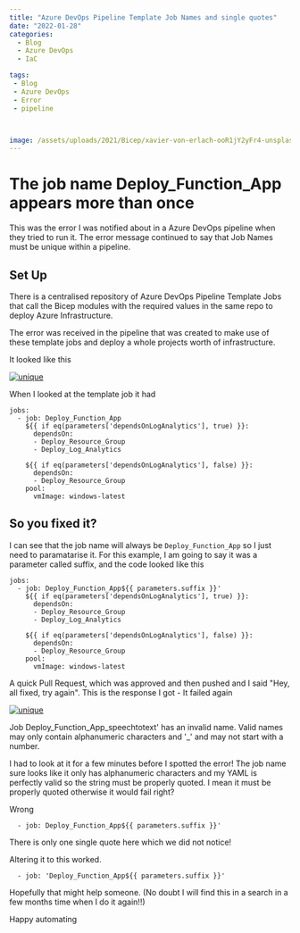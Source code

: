 ```yaml
---
title: "Azure DevOps Pipeline Template Job Names and single quotes"
date: "2022-01-28" 
categories:
  - Blog
  - Azure DevOps
  - IaC

tags:
 - Blog
 - Azure DevOps
 - Error
 - pipeline



image: /assets/uploads/2021/Bicep/xavier-von-erlach-ooR1jY2yFr4-unsplash.jpg
---
```


# The job name Deploy_Function_App appears more than once

This was the error I was notified about in a Azure DevOps pipeline when they tried to run it. The error message continued to say that Job Names must be unique within a pipeline.

## Set Up

There is a centralised repository of Azure DevOps Pipeline Template Jobs that call the Bicep modules with the required values in the same repo to deploy Azure Infrastructure.  
  
The error was received in the pipeline that was created to make use of these template jobs and deploy a whole projects worth of infrastructure.  
  
It looked like this  
  
[![unique](https://blog.robsewell.com/assets/uploads/2022/01/uniquenames.png)](https://blog.robsewell.com/assets/uploads/2022/01/bemoreuniquenames.png)

When I looked at the template job it had

````
jobs:
  - job: Deploy_Function_App
    ${{ if eq(parameters['dependsOnLogAnalytics'], true) }}:
      dependsOn: 
      - Deploy_Resource_Group
      - Deploy_Log_Analytics

    ${{ if eq(parameters['dependsOnLogAnalytics'], false) }}:
      dependsOn: 
      - Deploy_Resource_Group
    pool:
      vmImage: windows-latest
````

## So you fixed it?

I can see that the job name will always be `Deploy_Function_App` so I just need to paramatarise it. For this example, I am going to say it was a parameter called suffix, and the code looked like this

````
jobs:
  - job: Deploy_Function_App${{ parameters.suffix }}'
    ${{ if eq(parameters['dependsOnLogAnalytics'], true) }}:
      dependsOn: 
      - Deploy_Resource_Group
      - Deploy_Log_Analytics

    ${{ if eq(parameters['dependsOnLogAnalytics'], false) }}:
      dependsOn: 
      - Deploy_Resource_Group
    pool:
      vmImage: windows-latest
````

A quick Pull Request, which was approved and then pushed and I said "Hey, all fixed, try again". This is the response I got - It failed again

[![unique](https://blog.robsewell.com/assets/uploads/2022/01/uniquenames.png)](https://blog.robsewell.com/assets/uploads/2022/01/bemoreuniquenames.png)  
  
Job Deploy_Function_App_speechtotext' has an invalid name. Valid names may only contain alphanumeric characters and '_' and may not start with a number.  

I had to look at it for a few minutes before I spotted the error! The job name sure looks like it only has alphanumeric characters and my YAML is perfectly valid so the string must be properly quoted. I mean it must be properly quoted otherwise it would fail right?
  
Wrong  
  
````
  - job: Deploy_Function_App${{ parameters.suffix }}'
````

There is only one single quote here which we did not notice!  

Altering it to this worked.
````
  - job: 'Deploy_Function_App${{ parameters.suffix }}'
````

Hopefully that might help someone. (No doubt I will find this in a search in a few months time when I do it again!!)

Happy automating
